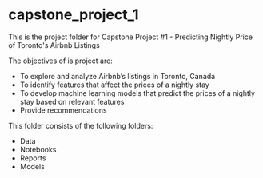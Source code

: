 # capstone_project_1

This is the project folder for Capstone Project #1 - Predicting Nightly Price of Toronto's Airbnb Listings  

The objectives of is project are:  
-	To explore and analyze Airbnb’s listings in Toronto, Canada
-	To identify features that affect the prices of a nightly stay
-	To develop machine learning models that predict the prices of a nightly stay based on relevant features
- Provide recommendations 

This folder consists of the following folders:
- Data
- Notebooks
- Reports
- Models
